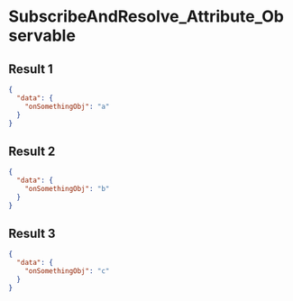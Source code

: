 # SubscribeAndResolve_Attribute_Observable

## Result 1

```json
{
  "data": {
    "onSomethingObj": "a"
  }
}
```

## Result 2

```json
{
  "data": {
    "onSomethingObj": "b"
  }
}
```

## Result 3

```json
{
  "data": {
    "onSomethingObj": "c"
  }
}
```

